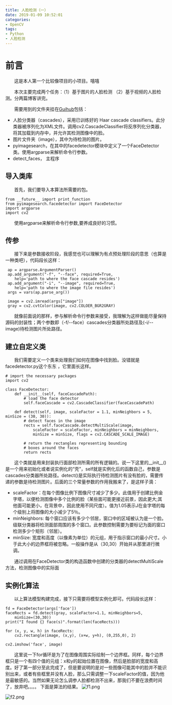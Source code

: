 ```yaml
---
title: 人脸检测（一）
date: 2019-01-09 10:52:01
categories:
- OpenCV 
tags:
- Python
- 人脸检测 
---
```



# 前言
&#160; &#160; &#160; &#160;这是本人第一个比较像项目的小项目。嘻嘻
<!-- more -->

&#160; &#160; &#160; &#160;本次主要完成两个任务：（1）基于图片的人脸检测 （2）基于视频的人脸检测。分两篇博客讲完。

&#160; &#160; &#160; &#160;需要用到的文件夹挂在[Guihub](https://github.com/dreamlovesft/Face-Detector)包括：
* 人脸分类器（cascades），采用已训练好的 Haar cascade classifiers。此分类器被序列化为XML文件。调用cv2.CascadeClassifier将反序列化分类器，将其加载到内存中，并允许其检测图像中的脸。
* 图片文件夹（image），其中为待检测的图片。
* pyimagesearch，在其中的facedetector模块中定义了一个FaceDetector类。使用argparse来解析命令行参数。
* detect_faces， 主程序

## 导入类库
&#160; &#160; &#160; &#160;首先，我们要导入本算法所需要的包。
```
from __future__ import print_function
from pyimagesearch.facedetector import FaceDetector
import argparse
import cv2
```
&#160; &#160; &#160; &#160;使用argparse来解析命令行参数,要养成良好的习惯。
## 传参
&#160; &#160; &#160; &#160;接下来是参数接收阶段，我感觉也可以理解为有点预处理阶段的意思（也算是一种类吧），代码段长这样： 

     ap = argparse.ArgumentParser()
     ap.add_argument("-f", "--face", required=True,
     	help='path to where the face cascade resides')
     ap.add_argument("-i", "--image", required=True,
     	help='path to where the image file resides')
     args = vars(ap.parse_arg())
     
     image = cv2.imread(args["image"])
     gray = cv2.cvtColor(image, cv2.COLOER_BGR2GRAY)


&#160; &#160; &#160; &#160;就像前面说的那样，参与解析命令行参数来接受，我理解为这样做能尽量保持源码的封装性；两个参数即（-f/--face）cascades分类器所处路径及(-i/--image)待检测图片所处路径。

## 建立自定义类
&#160; &#160; &#160; &#160;我们需要定义一个类来处理我们如何在图像中找到脸。没错就是 facedetector.py这个东东 ，它里面长这样。
```
# import the necessary packages
import cv2

class FaceDetector:
	def __init__(self, faceCascadePath):
		# load the face detector
		self.faceCascade = cv2.CascadeClassifier(faceCascadePath)

	def detect(self, image, scaleFactor = 1.1, minNeighbors = 5, minSize = (30, 30)):
		# detect faces in the image
		rects = self.faceCascade.detectMultiScale(image,
			scaleFactor = scaleFactor, minNeighbors = minNeighbors,
			minSize = minSize, flags = cv2.CASCADE_SCALE_IMAGE)

		# return the rectangles representing bounding
		# boxes around the faces
		return rects
```
&#160; &#160; &#160; &#160;这个类就是用来封装执行面部检测所需的所有逻辑的。说一下这里的__init__()是一个用来初始化或者说实例化的“壳”，self就是实例化后的函数自己，参数是cascades分类器所处路径。detect()是实际执行待检测图片有没有脸的，需要传递的参数是待检测图片。后面的三个常量参数的作用我搬来了，是这样子滴：
* scaleFactor：在每个图像比例下图像尺寸减少了多少。此值用于创建比例金字塔，以便检测图像中多个比例的脸（某些面可能更接近前景，因此更大;其他面可能更小，在背景中，因此使用不同尺度）。值为1.05表示J在金字塔的每个级别上将图像的大小减少了5％。
* minNeighbors: 每个窗口应该有多少个邻居，窗口中的区域被认为是一个脸。级联分类器将检测面部周围的多个窗口。此参数控制需要为要标记为面的窗口检测多少个矩形（邻居）。
* minSize: 宽度和高度（以像素为单位）的元组，用于指示窗口的最小尺寸。小于此大小的边界框将被忽略。一般操作是从（30,30）开始并从那里进行微调。

&#160; &#160; &#160; &#160;通过调用在FaceDetector类的构造函数中创建的分类器的detectMultiScale方法，检测图像中的实际面
## 实例化算法
&#160; &#160; &#160; &#160;以上算法模型构建完成，接下只需要将模型实例化即可。代码段长这样：
 
    fd = FaceDetector(args['face'])
    faceRects = fd.detect(gray, scaleFactor=1.1, minNeighbors=5,
    	minSize=(30,30))
    print("I found {} face(s)".format(len(faceRects)))
    
    for (x, y, w, h) in faceRects:
    	cv2.rectangle(image, (x,y), (x+w, y+h), (0,255,0), 2)
    
    cv2.imshow('face', image)

&#160; &#160; &#160; &#160;这里说一下for循环是为了在图像周围实际绘制一个边界框。同样，每个边界框只是一个有四个值的元组：x和y的起始位置在图像，然后是脸部的宽度和高度。好了第一部分至此完成了，但是要说明的是对一些图像可能其中的脸并不能识别出来，或者有些框里并没有人脸，那么只需调整一下scaleFactor的值，因为他是最敏感的。当然如果无论怎么调参人脸都检测不出来，那我们不要在浪费时间了，放弃吧。。。。
下面是算法的结果。
![f1.png](https://i.loli.net/2019/01/12/5c39ce030126f.png)


![f2.png](https://i.loli.net/2019/01/12/5c39cc7fc8223.png)
















































